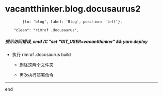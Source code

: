 # vacantthinker.blog.docusaurus2

```
        {to: 'blog', label: 'Blog', position: 'left'},
```

```
    "clean": "rimraf .docusaurus",
```

##### 提示访问错误, cmd /C "set "GIT_USER=vacantthinker" && yarn deploy

 - 执行 rimraf .docusaurus build
   
   - 删除这两个文件夹
   
   - 再次执行部署命令

---
end